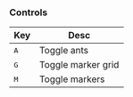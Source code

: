 ### Controls

|Key|Desc|
|---|---|
|<kbd>A</kbd>|Toggle ants|
|<kbd>G</kbd>|Toggle marker grid|
|<kbd>M</kbd>|Toggle markers|
